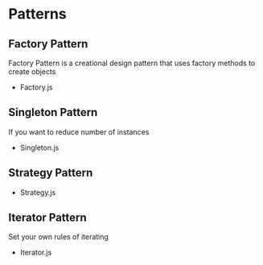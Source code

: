 # Patterns

## Factory Pattern
Factory Pattern is a creational design pattern that uses factory methods to create objects
- Factory.js

## Singleton Pattern
If you want to reduce number of instances
- Singleton.js

## Strategy Pattern
- Strategy.js

## Iterator Pattern
 Set your own rules of iterating
- Iterator.js

